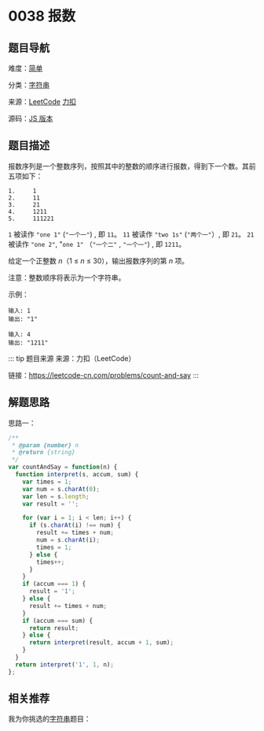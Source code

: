 # 0038 报数

## 题目导航

难度：[简单](/solution/easy/)

分类：[字符串](/art/string.html)

来源：[LeetCode](https://leetcode.com/problems/count-and-say/)  [力扣](https://leetcode-cn.com/problems/count-and-say/)

源码：[JS 版本](https://github.com/swpuLeo/leetcode/blob/master/src/easy/0038-count-and-say.js)



## 题目描述

报数序列是一个整数序列，按照其中的整数的顺序进行报数，得到下一个数。其前五项如下：

```
1.     1
2.     11
3.     21
4.     1211
5.     111221
```

`1` 被读作  `"one 1"`  (`"一个一"`) , 即 `11`。
`11` 被读作 `"two 1s"` (`"两个一"`）, 即 `21`。
`21` 被读作 `"one 2"`,  "`one 1"` （`"一个二"` ,  `"一个一"`) , 即 `1211`。

给定一个正整数 *n*（1 ≤ *n* ≤ 30），输出报数序列的第 *n* 项。

注意：整数顺序将表示为一个字符串。

示例：

```
输入: 1
输出: "1"

输入: 4
输出: "1211"
```

::: tip 题目来源
来源：力扣（LeetCode）

链接：https://leetcode-cn.com/problems/count-and-say
:::



## 解题思路

思路一：

```js
/**
 * @param {number} n
 * @return {string}
 */
var countAndSay = function(n) {
  function interpret(s, accum, sum) {
    var times = 1;
    var num = s.charAt(0);
    var len = s.length;
    var result = '';

    for (var i = 1; i < len; i++) {
      if (s.charAt(i) !== num) {
        result += times + num;
        num = s.charAt(i);
        times = 1;
      } else {
        times++;
      }
    }
    if (accum === 1) {
      result = '1';
    } else {
      result += times + num;
    }
    if (accum === sum) {
      return result;
    } else {
      return interpret(result, accum + 1, sum);
    }
  }
  return interpret('1', 1, n);
};
```



## 相关推荐

我为你挑选的[字符串](/art/string.html)题目：
